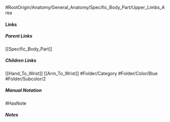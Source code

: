 #RootOrigin/Anatomy/General_Anatomy/Specific_Body_Part/Upper_Limbs_Area
#### Links
##### Parent Links
[[Specific_Body_Part]]
##### Children Links
[[Hand_To_Wrist]]
[[Arm_To_Wrist]]
#Folder/Category
#Folder/Color/Blue
#Folder/Subcolor/2
##### Manual Notation

#HasNote
##### Notes